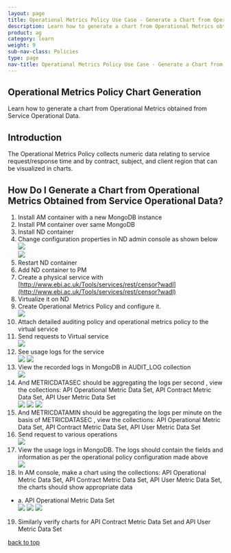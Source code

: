 ```yaml
---
layout: page
title: Operational Metrics Policy Use Case - Generate a Chart from Operational Metrics Obtained from Service Operational Data
description: Learn how to generate a chart from Operational Metrics obtained from Service Operational Data.   
product: ag
category: learn
weight:	9
sub-nav-class: Policies
type: page
nav-title: Operational Metrics Policy Use Case - Generate a Chart from Operational Metrics Obtained from Service Operational Data
---
```


## Operational Metrics Policy Chart Generation

Learn how to generate a chart from Operational Metrics obtained from Service Operational Data.

## Introduction

The Operational Metrics Policy collects numeric data relating to service request/response time and by contract, subject, and client region that can be visualized in charts.

## How Do I Generate a Chart from Operational Metrics Obtained from Service Operational Data?

1. Install AM container with a new MongoDB instance2.	Install PM container over same MongoDB3.	Install ND container 4.	Change configuration properties in ND admin console as shown below  
![](images/oper_metrics_usecase1a.jpg)  
![](images/oper_metrics_usecase1b.jpg) 
5. Restart ND container6.	Add ND container to PM 7.	Create a physical service with [http://www.ebi.ac.uk/Tools/services/rest/censor?wadl](http://www.ebi.ac.uk/Tools/services/rest/censor?wadl)8.	Virtualize it on ND9.	Create Operational Metrics Policy and configure it.  
![](images/oper_metrics_usecase1c.jpg) 
10. Attach detailed auditing policy and operational metrics policy to the virtual service11.	Send requests to Virtual service  
![](images/oper_metrics_usecase1d.jpg)
12. See usage logs for the service  
![](images/oper_metrics_usecase1e.jpg)
![](images/oper_metrics_usecase1f.jpg)
13. View the recorded logs in MongoDB in AUDIT_LOG collection  
![](images/oper_metrics_usecase1g.jpg)
14. And METRICDATASEC should be aggregating the logs per second , view the collections: API Operational Metric Data Set, API Contract Metric Data Set, API User Metric Data Set  
![](images/oper_metrics_usecase1h.jpg)
![](images/oper_metrics_usecase1i.jpg)
![](images/oper_metrics_usecase1j.jpg)
15. And METRICDATAMIN should be aggregating the logs per minute on the basis of METRICDATASEC , view the collections: API Operational Metric Data Set, API Contract Metric Data Set, API User Metric Data Set
16. Send request to various operations  
![](images/oper_metrics_usecase1k.jpg)
17. View the usage logs in MongoDB. The logs should contain the fields and information as per the operational policy configuration made above  
![](images/oper_metrics_usecase1l.jpg)
18. In AM console, make a chart using the collections: API Operational Metric Data Set, API Contract Metric Data Set, API User Metric Data Set, the charts should show appropriate data  
  * a.	API Operational Metric Data Set  
![](images/oper_metrics_usecase1m.jpg)
![](images/oper_metrics_usecase1n.jpg)
![](images/oper_metrics_usecase1o.jpg)
19. Similarly verify charts for API Contract Metric Data Set and API User Metric Data Set

<a href="#top">back to top</a> 